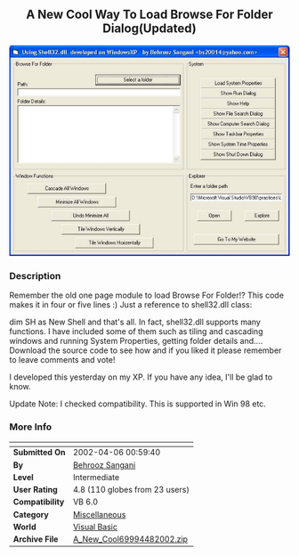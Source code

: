 ﻿<div align="center">

## A New Cool Way To Load Browse For Folder Dialog\(Updated\)

<img src="PIC2002471210573390.JPG">
</div>

### Description

Remember the old one page module to load Browse For Folder!? This code makes it in four or five lines :) Just a reference to shell32.dll class:

dim SH as New Shell and that's all. In fact, shell32.dll supports many functions. I have included some of them such as tiling and cascading windows and running System Properties, getting folder details and.... Download the source code to see how and if you liked it please remember to leave comments and vote!

I developed this yesterday on my XP. If you have any idea, I'll be glad to know.

Update Note: I checked compatibility. This is supported in Win 98 etc.
 
### More Info
 


<span>             |<span>
---                |---
**Submitted On**   |2002-04-06 00:59:40
**By**             |[Behrooz Sangani](https://github.com/Planet-Source-Code/PSCIndex/blob/master/ByAuthor/behrooz-sangani.md)
**Level**          |Intermediate
**User Rating**    |4.8 (110 globes from 23 users)
**Compatibility**  |VB 6\.0
**Category**       |[Miscellaneous](https://github.com/Planet-Source-Code/PSCIndex/blob/master/ByCategory/miscellaneous__1-1.md)
**World**          |[Visual Basic](https://github.com/Planet-Source-Code/PSCIndex/blob/master/ByWorld/visual-basic.md)
**Archive File**   |[A\_New\_Cool69994482002\.zip](https://github.com/Planet-Source-Code/behrooz-sangani-a-new-cool-way-to-load-browse-for-folder-dialog-updated__1-33574/archive/master.zip)








